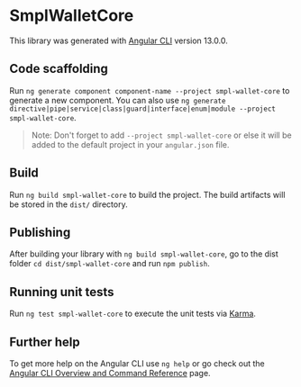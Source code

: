 # SmplWalletCore

This library was generated with [Angular CLI](https://github.com/angular/angular-cli) version 13.0.0.

[//]: # (## Dependencies)

[//]: # (This library depends on som older packages and requires polyfills.)

## Code scaffolding

Run `ng generate component component-name --project smpl-wallet-core` to generate a new component. You can also use `ng generate directive|pipe|service|class|guard|interface|enum|module --project smpl-wallet-core`.
> Note: Don't forget to add `--project smpl-wallet-core` or else it will be added to the default project in your `angular.json` file. 

## Build

Run `ng build smpl-wallet-core` to build the project. The build artifacts will be stored in the `dist/` directory.

## Publishing

After building your library with `ng build smpl-wallet-core`, go to the dist folder `cd dist/smpl-wallet-core` and run `npm publish`.

## Running unit tests

Run `ng test smpl-wallet-core` to execute the unit tests via [Karma](https://karma-runner.github.io).

## Further help

To get more help on the Angular CLI use `ng help` or go check out the [Angular CLI Overview and Command Reference](https://angular.io/cli) page.
